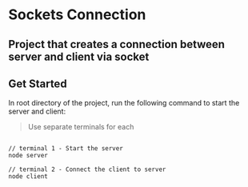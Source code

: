# Sockets Connection

## Project that creates a connection between server and client via socket

## Get Started
In root directory of the project, run the following command to start the server and client:
> Use separate terminals for each

```

// terminal 1 - Start the server
node server

// terminal 2 - Connect the client to server
node client
```